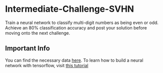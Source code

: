# Intermediate-Challenge-SVHN
Train a neural network to classify multi-digit numbers as being even or odd. Achieve an 80% classification accuracy and post your solution before moving onto the next challenge.

## Important Info
You can find the necessary data [here](http://ufldl.stanford.edu/housenumbers/).
To learn how to build a neural network with tensorflow, visit [this tutorial](https://www.kaggle.com/learn/deep-learning)
